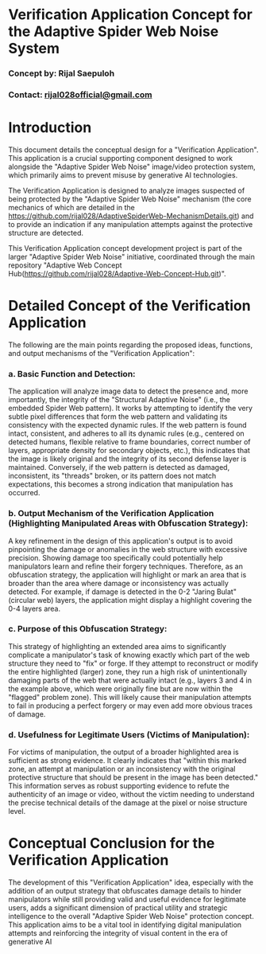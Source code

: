 # Verification Application Concept for the Adaptive Spider Web Noise System

### Concept by: Rijal Saepuloh

### Contact: rijal028official@gmail.com

# Introduction

This document details the conceptual design for a "Verification Application". This application is a crucial supporting component designed to work alongside the "Adaptive Spider Web Noise" image/video protection system, which primarily aims to prevent misuse by generative AI technologies.

The Verification Application is designed to analyze images suspected of being protected by the "Adaptive Spider Web Noise" mechanism (the core mechanics of which are detailed in the https://github.com/rijal028/AdaptiveSpiderWeb-MechanismDetails.git) and to provide an indication if any manipulation attempts against the protective structure are detected.

This Verification Application concept development project is part of the larger "Adaptive Spider Web Noise" initiative, coordinated through the main repository "Adaptive Web Concept Hub(https://github.com/rijal028/Adaptive-Web-Concept-Hub.git)".

# Detailed Concept of the Verification Application

The following are the main points regarding the proposed ideas, functions, and output mechanisms of the "Verification Application":

### a.  Basic Function and Detection:

The application will analyze image data to detect the presence and, more importantly, the integrity of the "Structural Adaptive Noise" (i.e., the embedded Spider Web pattern). It works by attempting to identify the very subtle pixel differences that form the web pattern and validating its consistency with the expected dynamic rules. If the web pattern is found intact, consistent, and adheres to all its dynamic rules (e.g., centered on detected humans, flexible relative to frame boundaries, correct number of layers, appropriate density for secondary objects, etc.), this indicates that the image is likely original and the integrity of its second defense layer is maintained. Conversely, if the web pattern is detected as damaged, inconsistent, its "threads" broken, or its pattern does not match expectations, this becomes a strong indication that manipulation has occurred.

### b.  Output Mechanism of the Verification Application (Highlighting Manipulated Areas with Obfuscation Strategy):

A key refinement in the design of this application's output is to avoid pinpointing the damage or anomalies in the web structure with excessive precision. Showing damage too specifically could potentially help manipulators learn and refine their forgery techniques. Therefore, as an obfuscation strategy, the application will highlight or mark an area that is broader than the area where damage or inconsistency was actually detected. For example, if damage is detected in the 0-2 "Jaring Bulat" (circular web) layers, the application might display a highlight covering the 0-4 layers area.

### c.  Purpose of this Obfuscation Strategy:

This strategy of highlighting an extended area aims to significantly complicate a manipulator's task of knowing exactly which part of the web structure they need to "fix" or forge. If they attempt to reconstruct or modify the entire highlighted (larger) zone, they run a high risk of unintentionally damaging parts of the web that were actually intact (e.g., layers 3 and 4 in the example above, which were originally fine but are now within the "flagged" problem zone). This will likely cause their manipulation attempts to fail in producing a perfect forgery or may even add more obvious traces of damage.

### d.  Usefulness for Legitimate Users (Victims of Manipulation):

For victims of manipulation, the output of a broader highlighted area is sufficient as strong evidence. It clearly indicates that "within this marked zone, an attempt at manipulation or an inconsistency with the original protective structure that should be present in the image has been detected." This information serves as robust supporting evidence to refute the authenticity of an image or video, without the victim needing to understand the precise technical details of the damage at the pixel or noise structure level.

# Conceptual Conclusion for the Verification Application

The development of this "Verification Application" idea, especially with the addition of an output strategy that obfuscates damage details to hinder manipulators while still providing valid and useful evidence for legitimate users, adds a significant dimension of practical utility and strategic intelligence to the overall "Adaptive Spider Web Noise" protection concept. This application aims to be a vital tool in identifying digital manipulation attempts and reinforcing the integrity of visual content in the era of generative AI
